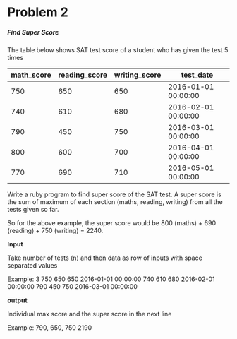 Problem 2
===
##### Find Super Score

The table below shows SAT test score of a student who has given the test 5 times

| math_score | reading_score | writing_score | test_date | 
| -------    | ----------    | ------------- | ------------- |
| 750	     | 650           | 650	          | 2016-01-01 00:00:00 | 
| 740	     | 610           | 680	          | 2016-02-01 00:00:00 | 
| 790	     | 450           | 750	          | 2016-03-01 00:00:00 | 
| 800	     | 600           | 700	          | 2016-04-01 00:00:00 | 
| 770	     | 690           | 710	          | 2016-05-01 00:00:00 |


Write a ruby program to find super score of the SAT test. A super score is the sum of maximum of each section (maths, reading, writing) from all the tests given so far.

So for the above example, the super score would be 800 (maths) + 690 (reading) + 750 (writing) = 2240.

**Input**

Take number of tests (n) and then data as row of inputs with space separated values

Example:
3
750 650 650 2016-01-01 00:00:00
740 610 680 2016-02-01 00:00:00
790 450 750 2016-03-01 00:00:00

**output**

Individual max score and the super score in the next line

Example:
790, 650, 750
2190

